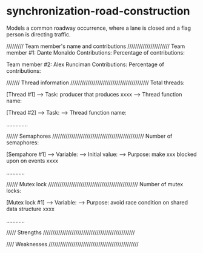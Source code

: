 # synchronization-road-construction
Models a common roadway occurrence, where a lane is closed and a flag person is directing traffic.

///////// Team member's name and contributions //////////////////////
Team member #1: Dante Monaldo
Contributions:
Percentage of contributions:

Team member #2: Alex Runciman
Contributions:
Percentage of contributions:



/////// Thread information /////////////////////////////////////////
Total threads:

[Thread #1]
  --> Task: producer that produces xxxx
  --> Thread function name:

[Thread #2]
  --> Task:
  --> Thread function name:

..............



////// Semaphores ////////////////////////////////////////////////
Number of semaphores:

[Sempahore #1]
  --> Variable:
  --> Initial value:
  --> Purpose: make xxx blocked upon on events xxxx

............



////// Mutex lock ///////////////////////////////////////////////
Number of mutex locks:

[Mutex lock #1]
  --> Variable:
  --> Purpose: avoid race condition on shared data structure xxxx

............


///// Strengths  ////////////////////////////////////////////////









//// Weaknesses ///////////////////////////////////////////////
